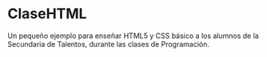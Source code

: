 # ClaseHTML

Un pequeño ejemplo para enseñar HTML5 y CSS básico a los alumnos de la Secundaria de Talentos, durante las clases de Programación.
